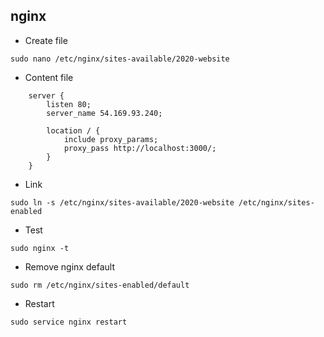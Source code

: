 ## nginx

- Create file

```
sudo nano /etc/nginx/sites-available/2020-website
```

- Content file

```
    server {
        listen 80;
        server_name 54.169.93.240;

        location / {
            include proxy_params;
            proxy_pass http://localhost:3000/;
        }
    }
```

- Link

```
sudo ln -s /etc/nginx/sites-available/2020-website /etc/nginx/sites-enabled
```

- Test 

```
sudo nginx -t
```

- Remove nginx default

```
sudo rm /etc/nginx/sites-enabled/default
```

- Restart

```
sudo service nginx restart
```
